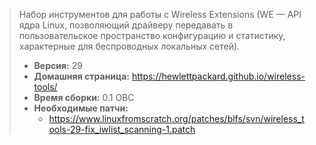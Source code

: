 > Набор инструментов для работы с Wireless Extensions (WE — API ядра Linux, позволяющий драйверу передавать в пользовательское пространство конфигурацию и статистику, характерные для беспроводных локальных сетей).
> - **Версия:** 29
> - **Домашняя страница:** <https://hewlettpackard.github.io/wireless-tools/>
> - **Время сборки:** 0.1 ОВС
> - **Необходимые патчи:**
>     - <https://www.linuxfromscratch.org/patches/blfs/svn/wireless_tools-29-fix_iwlist_scanning-1.patch>